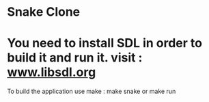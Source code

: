 Snake Clone
========================================================
You need to install SDL in order to build it and run it.
visit : www.libsdl.org
========================================================
To build the application use make :
make snake
or 
make run
